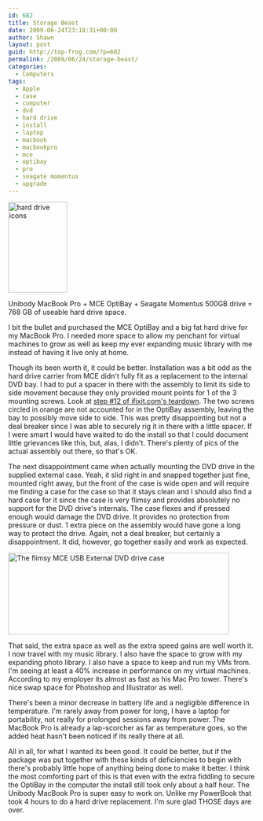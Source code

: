 ```yaml
---
id: 682
title: Storage Beast
date: 2009-06-24T23:18:31+00:00
author: Shawn
layout: post
guid: http://top-frog.com/?p=682
permalink: /2009/06/24/storage-beast/
categories:
  - Computers
tags:
  - Apple
  - case
  - computer
  - dvd
  - hard drive
  - install
  - laptop
  - macbook
  - macbookpro
  - mce
  - optibay
  - pro
  - seagate momentus
  - upgrade
---
```

<img class="floatright" src="https://i1.wp.com/top-frog.com/wp/wp-content/uploads/2009/06/hd-icons.png?resize=120%2C184" alt="hard drive icons" width="120" height="184" data-recalc-dims="1" />
  
Unibody MacBook Pro + MCE OptiBay + Seagate Momentus 500GB drive = 768 GB of useable hard drive space.

I bit the bullet and purchased the MCE OptiBay and a big fat hard drive for my MacBook Pro. I needed more space to allow my penchant for virtual machines to grow as well as keep my ever expanding music library with me instead of having it live only at home.

<!--more-->

Though its been worth it, it could be better. Installation was a bit odd as the hard drive carrier from MCE didn't fully fit as a replacement to the internal DVD bay. I had to put a spacer in there with the assembly to limit its side to side movement because they only provided mount points for 1 of the 3 mounting screws. Look at [step #12 of ifixit.com's teardown](http://www.ifixit.com/Teardown/MacBook-Pro-15-Inch-Unibody/590/2#s2980). The two screws circled in orange are not accounted for in the OptiBay assembly, leaving the bay to possibly move side to side. This was pretty disappointing but not a deal breaker since I was able to securely rig it in there with a little spacer. If I were smart I would have waited to do the install so that I could document little grievances like this, but, alas, I didn't. There's plenty of pics of the actual assembly out there, so that's OK.

The next disappointment came when actually mounting the DVD drive in the supplied external case. Yeah, it slid right in and snapped together just fine, mounted right away, but the front of the case is wide open and will require me finding a case for the case so that it stays clean and I should also find a hard case for it since the case is very flimsy and provides absolutely no support for the DVD drive's internals. The case flexes and if pressed enough would damage the DVD drive. It provides no protection from pressure or dust. 1 extra piece on the assembly would have gone a long way to protect the drive. Again, not a deal breaker, but certainly a disappointment. It did, however, go together easily and work as expected. 

<img src="https://i1.wp.com/top-frog.com/wp/wp-content/uploads/2009/06/mce-usb-optical.jpg?resize=450%2C166" alt="The flimsy MCE USB External DVD drive case" width="450" height="166" data-recalc-dims="1" />

That said, the extra space as well as the extra speed gains are well worth it. I now travel with my music library. I also have the space to grow with my expanding photo library. I also have a space to keep and run my VMs from. I'm seeing at least a 40% increase in performance on my virtual machines. According to my employer its almost as fast as his Mac Pro tower. There's nice swap space for Photoshop and Illustrator as well. 

There's been a minor decrease in battery life and a negligible difference in temperature. I'm rarely away from power for long, I have a laptop for portability, not really for prolonged sessions away from power. The MacBook Pro is already a lap-scorcher as far as temperature goes, so the added heat hasn't been noticed if its really there at all.

All in all, for what I wanted its been good. It could be better, but if the package was put together with these kinds of deficiencies to begin with there's probably little hope of anything being done to make it better. I think the most comforting part of this is that even with the extra fiddling to secure the OptiBay in the computer the install still took only about a half hour. The Unibody MacBook Pro is super easy to work on. Unlike my PowerBook that took 4 hours to do a hard drive replacement. I'm sure glad THOSE days are over.